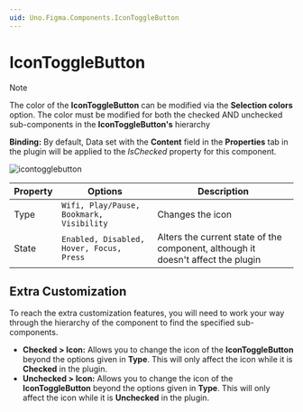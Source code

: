 ```yaml
---
uid: Uno.Figma.Components.IconToggleButton
---
```


# IconToggleButton

> [!NOTE]
> The color of the **IconToggleButton** can be modified via the **Selection colors** option. The color must be modified for both the checked AND unchecked sub-components in the **IconToggleButton's** hierarchy

**Binding:** By default, Data set with the **Content** field in the **Properties** tab in the plugin will be applied to the *IsChecked* property for this component.

![icontogglebutton](./images/icontogglebutton.png)

| Property | Options                                  | Description                                                  |
| -------- | ---------------------------------------- | ------------------------------------------------------------ |
| Type     | `Wifi, Play/Pause, Bookmark, Visibility` | Changes the icon                                             |
| State    | `Enabled, Disabled, Hover, Focus, Press` | Alters the current state of the component, although it doesn't affect the plugin |

## Extra Customization

To reach the extra customization features, you will need to work your way through the hierarchy of the component to find the specified sub-components.

- **Checked > Icon:** Allows you to change the icon  of the **IconToggleButton** beyond the options given in **Type**. This will only affect the icon while it is **Checked** in the plugin.
- **Unchecked > Icon:** Allows you to change the icon  of the **IconToggleButton** beyond the options given in **Type**. This will only affect the icon while it is **Unchecked** in the plugin.
